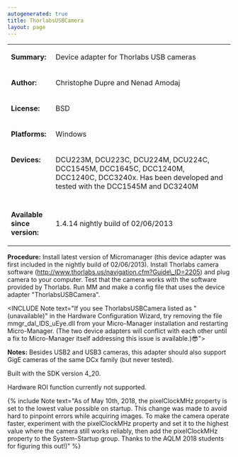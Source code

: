 ```yaml
---
autogenerated: true
title: ThorlabsUSBCamera
layout: page
---
```


<table>

<tr>

<td markdown="1">

**Summary:**

</td>

<td markdown="1" valign="top">

Device adapter for Thorlabs USB cameras

</td>

</tr>

<tr>

<td markdown="1">

**Author:**

</td>

<td markdown="1">

Christophe Dupre and Nenad Amodaj

</td>

</tr>

<tr>

<td markdown="1">

**License:**

</td>

<td markdown="1">

BSD

</td>

</tr>

<tr>

<td markdown="1">

**Platforms:**

</td>

<td markdown="1">

Windows

</td>

</tr>

<tr>

<td markdown="1" valign="top">

**Devices:**

</td>

<td markdown="1">

DCU223M, DCU223C, DCU224M, DCU224C, DCC1545M, DCC1645C, DCC1240M,
DCC1240C, DCC3240x. Has been developed and tested with the DCC1545M and
DC3240M

</td>

</tr>

<tr>

<td markdown="1" width=20%>

</td>

<td markdown="1">

</td>

</tr>

<tr>

<td markdown="1">

**Available since version:**

</td>

<td markdown="1">

1.4.14 nightly build of 02/06/2013

</td>

</table>

**Procedure:** Install latest version of Micromanager (this device
adapter was first included in the nightly build of 02/06/2013). Install
Thorlabs camera software
(http://www.thorlabs.us/navigation.cfm?Guide\_ID=2205) and plug camera
to your computer. Test that the camera works with the software provided
by Thorlabs. Run MM and make a config file that uses the device adapter
"ThorlabsUSBCamera".

\<INCLUDE Note text="If you see ThorlabsUSBCamera listed as
"(unavailable)" in the Hardware Configuration Wizard, try removing the
file mmgr\_dal\_IDS\_uEye.dll from your Micro-Manager installation and
restarting Micro-Manager. (The two device adapters will conflict with
each other until a fix to Micro-Manager itself addressing this issue is
available.)😎"\>

**Notes:** Besides USB2 and USB3 cameras, this adapter should also
support GigE cameras of the same DCx family (but never tested).

Built with the SDK version 4\_20.

Hardware ROI function currently not supported.

{% include Note text="As of May 10th, 2018, the pixelClockMHz property is set to the lowest value possible on startup.  This change was made to avoid hard to pinpoint errors while acquiring images. To make the camera operate faster, experiment with the pixelClockMHz property and set it to the highest value where the camera still works reliably, then add the pixelClockMHz property to the System-Startup group.  Thanks to the AQLM 2018 students for figuring this out!)" %}
